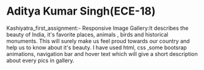 # Aditya Kumar Singh(ECE-18)
Kashiyatra_first_assignment:-
Responsive Image Gallery:It describes the beauty of India, it's favorite places, animals , birds and historical monuments. This will surely make us feel proud towards our country and help us to know about it's beauty. I have used html, css ,some bootsrap animations, navigation bar and hover text which will give a short description about every pics in gallery.
